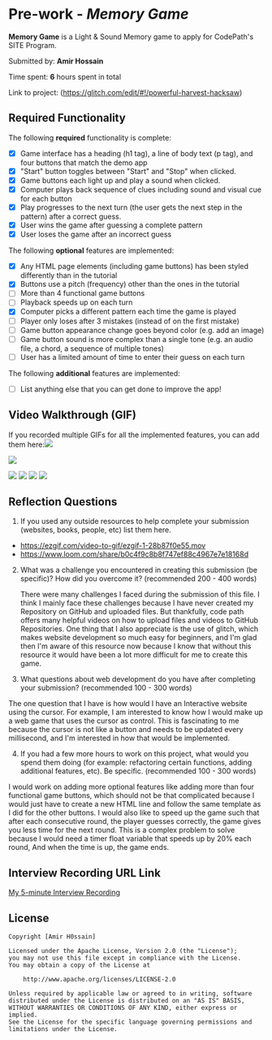 # Pre-work - *Memory Game*

**Memory Game** is a Light & Sound Memory game to apply for CodePath's SITE Program. 

Submitted by: **Amir Hossain**

Time spent: **6** hours spent in total

Link to project: (https://glitch.com/edit/#!/powerful-harvest-hacksaw)

## Required Functionality

The following **required** functionality is complete:

* [x] Game interface has a heading (h1 tag), a line of body text (p tag), and four buttons that match the demo app
* [x] "Start" button toggles between "Start" and "Stop" when clicked. 
* [x] Game buttons each light up and play a sound when clicked. 
* [x] Computer plays back sequence of clues including sound and visual cue for each button
* [x] Play progresses to the next turn (the user gets the next step in the pattern) after a correct guess. 
* [x] User wins the game after guessing a complete pattern
* [x] User loses the game after an incorrect guess

The following **optional** features are implemented:

* [x] Any HTML page elements (including game buttons) has been styled differently than in the tutorial
* [x] Buttons use a pitch (frequency) other than the ones in the tutorial
* [ ] More than 4 functional game buttons
* [ ] Playback speeds up on each turn
* [x] Computer picks a different pattern each time the game is played
* [ ] Player only loses after 3 mistakes (instead of on the first mistake)
* [ ] Game button appearance change goes beyond color (e.g. add an image)
* [ ] Game button sound is more complex than a single tone (e.g. an audio file, a chord, a sequence of multiple tones)
* [ ] User has a limited amount of time to enter their guess on each turn

The following **additional** features are implemented:

- [ ] List anything else that you can get done to improve the app!

## Video Walkthrough (GIF)

If you recorded multiple GIFs for all the implemented features, you can add them here:![](https://i.imgur.com/YRpCImu.gif)

![](https://i.imgur.com/fG57xBM.gif)

![](gif1-link-here)
![](gif2-link-here)
![](gif3-link-here)
![](gif4-link-here)

## Reflection Questions
1. If you used any outside resources to help complete your submission (websites, books, people, etc) list them here. 
- https://ezgif.com/video-to-gif/ezgif-1-28b87f0e55.mov
- https://www.loom.com/share/b0c4f9c8b8f747ef88c4967e7e18168d

2. What was a challenge you encountered in creating this submission (be specific)? How did you overcome it? (recommended 200 - 400 words) 

    There were many challenges I faced during the submission of this         file. I think I mainly face these challenges because I have never         created my Repository on GitHub and uploaded files.  But thankfully,     code path offers many helpful videos on how to upload files and           videos to GitHub Repositories. One thing that I also appreciate is       the use of glitch, which makes website development so much easy for       beginners, and I'm glad then I'm aware of this resource now because I     know that without this resource it would have been a lot more          difficult for me to create this game.

3. What questions about web development do you have after completing your submission? (recommended 100 - 300 words) 

The one question that I have is how would I have an Interactive website using the cursor. For example, I am interested to know how I would make up a web game that uses the cursor as control. This is fascinating to me because the cursor is not like a button and needs to be updated every millisecond, and I'm interested in how that would be implemented. 


4. If you had a few more hours to work on this project, what would you spend them doing (for example: refactoring certain functions, adding additional features, etc). Be specific. (recommended 100 - 300 words) 

I would work on adding more optional features like adding more than four functional game buttons, which should not be that complicated because I would just have to create a new HTML line and follow the same template as I did for the other buttons. I would also like to speed up the game such that after each consecutive round, the player guesses correctly, the game gives you less time for the next round. This is a complex problem to solve because I would need a timer float variable that speeds up by 20% each round, And when the time is up, the game ends.

## Interview Recording URL Link

[My 5-minute Interview Recording](https://www.loom.com/share/74128819766a4914a9c65654492f7cad)


## License

    Copyright [Amir H0ssain]

    Licensed under the Apache License, Version 2.0 (the "License");
    you may not use this file except in compliance with the License.
    You may obtain a copy of the License at

        http://www.apache.org/licenses/LICENSE-2.0

    Unless required by applicable law or agreed to in writing, software
    distributed under the License is distributed on an "AS IS" BASIS,
    WITHOUT WARRANTIES OR CONDITIONS OF ANY KIND, either express or implied.
    See the License for the specific language governing permissions and
    limitations under the License.
